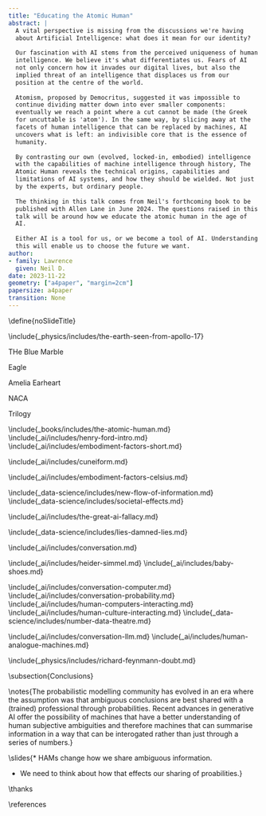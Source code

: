 ```yaml
---
title: "Educating the Atomic Human"
abstract: |
  A vital perspective is missing from the discussions we're having
  about Artificial Intelligence: what does it mean for our identity?
 
  Our fascination with AI stems from the perceived uniqueness of human
  intelligence. We believe it's what differentiates us. Fears of AI
  not only concern how it invades our digital lives, but also the
  implied threat of an intelligence that displaces us from our
  position at the centre of the world.
 
  Atomism, proposed by Democritus, suggested it was impossible to
  continue dividing matter down into ever smaller components:
  eventually we reach a point where a cut cannot be made (the Greek
  for uncuttable is 'atom'). In the same way, by slicing away at the
  facets of human intelligence that can be replaced by machines, AI
  uncovers what is left: an indivisible core that is the essence of
  humanity.
 
  By contrasting our own (evolved, locked-in, embodied) intelligence
  with the capabilities of machine intelligence through history, The
  Atomic Human reveals the technical origins, capabilities and
  limitations of AI systems, and how they should be wielded. Not just
  by the experts, but ordinary people. 
 
  The thinking in this talk comes from Neil's forthcoming book to be
  published with Allen Lane in June 2024. The questions raised in this
  talk will be around how we educate the atomic human in the age of
  AI.
  
  Either AI is a tool for us, or we become a tool of AI. Understanding
  this will enable us to choose the future we want.
author:
- family: Lawrence
  given: Neil D.
date: 2023-11-22
geometry: ["a4paper", "margin=2cm"]
papersize: a4paper
transition: None
---
```

\define{noSlideTitle}

\include{_physics/includes/the-earth-seen-from-apollo-17}

THe Blue Marble

Eagle

Amelia Earheart

NACA

Trilogy




\include{_books/includes/the-atomic-human.md}
\include{_ai/includes/henry-ford-intro.md}
\include{_ai/includes/embodiment-factors-short.md}

\include{_ai/includes/cuneiform.md}


<!-- Faster horse -->

<!-- Embodiment Factors -->
\include{_ai/includes/embodiment-factors-celsius.md}

<!-- Information Triangle -->
\include{_data-science/includes/new-flow-of-information.md}
\include{_data-science/includes/societal-effects.md}

<!-- AI Fallacy -->
\include{_ai/includes/the-great-ai-fallacy.md}

<!-- Mathematical Statistics -->
\include{_data-science/includes/lies-damned-lies.md}

<!-- Conversation -->
\include{_ai/includes/conversation.md}

<!-- Fritz Heider -->
\include{_ai/includes/heider-simmel.md}
\include{_ai/includes/baby-shoes.md}
<!-- Conversation LLM -->
\include{_ai/includes/conversation-computer.md}
\include{_ai/includes/conversation-probability.md}
\include{_ai/includes/human-computers-interacting.md}
\include{_ai/includes/human-culture-interacting.md}
\include{_data-science/includes/number-data-theatre.md}
<!--\include{_psychology/includes/selective-attention-bias.md}-->
<!--include{_data-science/includes/data-selection-attention-bias.md}-->
\include{_ai/includes/conversation-llm.md}
\include{_ai/includes/human-analogue-machines.md}

\include{_physics/includes/richard-feynmann-doubt.md}

<!-- Interfaces AI for Science -->
<!--include{_ai/includes/interfaces-ai-for-science.md}-->

\subsection{Conclusions}

\notes{The probabilistic modelling community has evolved in an era where the assumption was that ambiguous conclusions are best shared with a (trained) professional through probabilities. Recent advances in generative AI offer the possibility of machines that have a better understanding of human subjective ambiguities and therefore machines that can summarise information in a way that can be interogated rather than just through a series of numbers.}

\slides{* HAMs change how we share ambiguous information.
* We need to think about how that effects our sharing of proabilities.}

\thanks

\references
